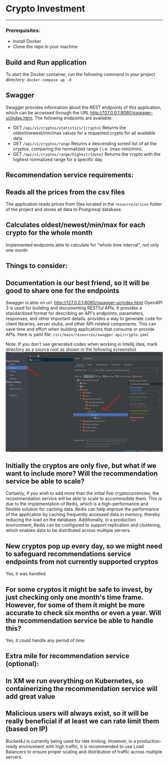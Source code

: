 # Crypto Investment

-----------------

### Prerequisites:
- Install Docker
- Clone the repo in your machine

Build and Run application
---------------------------
To start the Docker container, run the following command in your project directory:
`docker-compose up -d`

Swagger
----------
Swagger provides information about the REST endpoints of this application, which can be
accessed through the URL http://127.0.0.1:8080/swagger-ui/index.html.
The following endpoints are available:

- GET `/api/v1/cryptos/statistics/{crypto}`  Returns the oldest/newest/min/max values for a requested crypto for all available
  data
- GET `/api/v1/cryptos/range` Returns a descending sorted list of all the cryptos, comparing the normalized range (
  i.e. (max-min)/min).
- GET `/api/v1/cryptos/range/highest/{date}` Returns the crypto with the highest normalized range for a specific day

Recommendation service requirements:
----------

Reads all the prices from the csv files
----------
The application reads prices from files located in the `resource/prices` folder of the project and 
stores all data to Postgresql database.

Calculates oldest/newest/min/max for each crypto for the whole month
-------
Implemented endpoints able to calculate for "whole time interval", not only one month

Things to consider:
------
Documentation is our best friend, so it will be good to share one for the endpoints
------
Swagger is able on url: http://127.0.0.1:8080/swagger-ui/index.html
OpenAPI 3 is used for building and documenting RESTful APIs. It provides a standardized format for describing
an API's endpoints, parameters, responses, and other important details. provides a way to generate code for client libraries, 
server stubs, and other API-related components. 
This can save time and effort when building applications that consume or provide APIs. Here is yaml file:
`/src/main/resources/swagger.api/crypto.yaml`

Note: If you don't see generated codes when working in Intellij Idea, mark directory as a source root as shown in the following screenshot
![img.png](doc/img.png)

Initially the cryptos are only five, but what if we want to include more? Will the recommendation service be able to scale?
------
Certainly, If you wish to add more than the initial five cryptocurrencies, the recommendation service 
will be able to scale to accommodate them. This is due to the implementation of Redis, which is 
a high-performance and flexible solution for caching data. Redis can help improve the performance of
the application by caching frequently accessed data in memory, thereby reducing the load on the database. 
Additionally, in a production environment, Redis can be configured to support replication and clustering,
which enables data to be distributed across multiple servers.

New cryptos pop up every day, so we might need to safeguard recommendations service endpoints from not currently supported cryptos
------
Yes, it was handled

For some cryptos it might be safe to invest, by just checking only one month's time frame. However, for some of them it might be more accurate to check six months or even a year. Will the recommendation service be able to handle this?
------
Yes, it could handle any period of time

Extra mile for recommendation service (optional):
-------
In XM we run everything on Kubernetes, so containerizing the recommendation service will add great value
-------


Malicious users will always exist, so it will be really beneficial if at least we can rate limit them (based on IP)
-----
Bucket4J is currently being used for rate limiting. However, in a production-ready environment with high traffic, it is
recommended to use Load Balancers to ensure proper scaling and distribution of traffic across multiple servers.